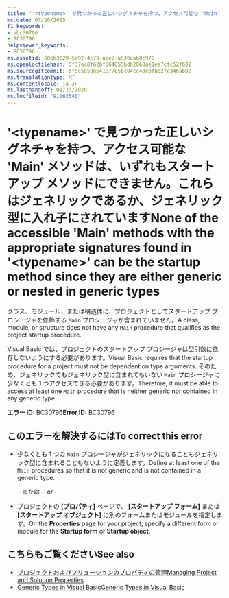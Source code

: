 ```yaml
---
title: "'<typename>' で見つかった正しいシグネチャを持つ、アクセス可能な 'Main' メソッドは、いずれもスタートアップ メソッドにできません。これらはジェネリックであるか、ジェネリック型に入れ子にされています"
ms.date: 07/20/2015
f1_keywords:
- vbc30796
- BC30796
helpviewer_keywords:
- BC30796
ms.assetid: 606b3629-5a92-4c79-ace2-a530cab8c978
ms.openlocfilehash: 5f37ec8f62bf564055bdb2068ae1ea7cfc52f602
ms.sourcegitcommit: bf5c5850654187705bc94cc40ebfb62fe346ab02
ms.translationtype: MT
ms.contentlocale: ja-JP
ms.lasthandoff: 09/23/2020
ms.locfileid: "91063540"
---
```

# <a name="none-of-the-accessible-main-methods-with-the-appropriate-signatures-found-in-typename-can-be-the-startup-method-since-they-are-either-generic-or-nested-in-generic-types"></a><span data-ttu-id="6c0b5-102">'\<typename>' で見つかった正しいシグネチャを持つ、アクセス可能な 'Main' メソッドは、いずれもスタートアップ メソッドにできません。これらはジェネリックであるか、ジェネリック型に入れ子にされています</span><span class="sxs-lookup"><span data-stu-id="6c0b5-102">None of the accessible 'Main' methods with the appropriate signatures found in '\<typename>' can be the startup method since they are either generic or nested in generic types</span></span>

<span data-ttu-id="6c0b5-103">クラス、モジュール、または構造体に、プロジェクトとしてスタートアップ プロシージャを修飾する `Main` プロシージャが含まれていません。</span><span class="sxs-lookup"><span data-stu-id="6c0b5-103">A class, module, or structure does not have any `Main` procedure that qualifies as the project startup procedure.</span></span>  
  
 <span data-ttu-id="6c0b5-104">Visual Basic では、プロジェクトのスタートアップ プロシージャは型引数に依存しないようにする必要があります。</span><span class="sxs-lookup"><span data-stu-id="6c0b5-104">Visual Basic requires that the startup procedure for a project must not be dependent on type arguments.</span></span> <span data-ttu-id="6c0b5-105">そのため、ジェネリックでもジェネリック型に含まれてもいない `Main` プロシージャに少なくとも 1 つアクセスできる必要があります。</span><span class="sxs-lookup"><span data-stu-id="6c0b5-105">Therefore, it must be able to access at least one `Main` procedure that is neither generic nor contained in any generic type.</span></span>  
  
 <span data-ttu-id="6c0b5-106">**エラー ID:** BC30796</span><span class="sxs-lookup"><span data-stu-id="6c0b5-106">**Error ID:** BC30796</span></span>  
  
## <a name="to-correct-this-error"></a><span data-ttu-id="6c0b5-107">このエラーを解決するには</span><span class="sxs-lookup"><span data-stu-id="6c0b5-107">To correct this error</span></span>  
  
- <span data-ttu-id="6c0b5-108">少なくとも 1 つの `Main` プロシージャがジェネリックになることもジェネリック型に含まれることもないように定義します。</span><span class="sxs-lookup"><span data-stu-id="6c0b5-108">Define at least one of the `Main` procedures so that it is not generic and is not contained in a generic type.</span></span>  
  
     <span data-ttu-id="6c0b5-109">- または -</span><span class="sxs-lookup"><span data-stu-id="6c0b5-109">-or-</span></span>  
  
- <span data-ttu-id="6c0b5-110">プロジェクトの **[プロパティ]** ページで、 **[スタートアップ フォーム]** または **[スタートアップ オブジェクト]** に別のフォームまたはモジュールを指定します。</span><span class="sxs-lookup"><span data-stu-id="6c0b5-110">On the **Properties** page for your project, specify a different form or module for the **Startup form** or **Startup object**.</span></span>  
  
## <a name="see-also"></a><span data-ttu-id="6c0b5-111">こちらもご覧ください</span><span class="sxs-lookup"><span data-stu-id="6c0b5-111">See also</span></span>

- [<span data-ttu-id="6c0b5-112">プロジェクトおよびソリューションのプロパティの管理</span><span class="sxs-lookup"><span data-stu-id="6c0b5-112">Managing Project and Solution Properties</span></span>](/visualstudio/ide/managing-project-and-solution-properties)
- [<span data-ttu-id="6c0b5-113">Generic Types in Visual Basic</span><span class="sxs-lookup"><span data-stu-id="6c0b5-113">Generic Types in Visual Basic</span></span>](../programming-guide/language-features/data-types/generic-types.md)
